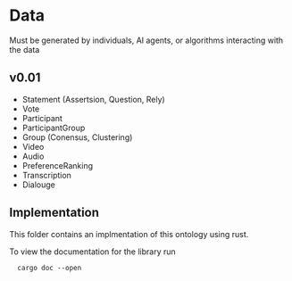 # Data 

Must be generated by individuals, AI agents, or algorithms interacting with the data

## v0.01 

- Statement (Assertsion, Question, Rely)
- Vote 
- Participant  
- ParticipantGroup 
- Group (Conensus, Clustering)
- Video 
- Audio
- PreferenceRanking
- Transcription
- Dialouge 


## Implementation

This folder contains an implmentation of this ontology using rust.

To view the documentation for the library run

```
  cargo doc --open
```


